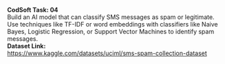 **CodSoft Task: 04** <br>
Build an AI model that can classify SMS messages as spam or
legitimate. Use techniques like TF-IDF or word embeddings with
classifiers like Naive Bayes, Logistic Regression, or Support Vector
Machines to identify spam messages. <br>
**Dataset Link:** <br>
https://www.kaggle.com/datasets/uciml/sms-spam-collection-dataset
